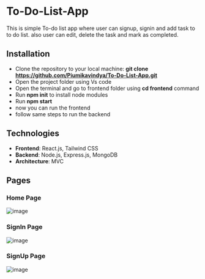 # To-Do-List-App

This is simple To-do list app where user can signup, signin and add task to to do list. also user can edit, delete the task and mark as completed.

## Installation

- Clone the repository to your local machine: **git clone https://github.com/Piumikavindya/To-Do-List-App.git**
- Open the project folder using Vs code
- Open the terminal and go to frontend folder using **cd frontend** command
- Run **npm init** to install node modules
- Run **npm start**
- now you can run the frontend
- follow same steps to run the backend


## Technologies
- **Frontend**: React.js, Tailwind CSS
- **Backend**: Node.js, Express.js, MongoDB
- **Architecture**: MVC

## Pages
### Home Page

![image](https://github.com/Piumikavindya/To-Do-List-App/assets/118907095/7b38430d-a8d0-4d5e-82e7-641139abb8df)

### SignIn Page

![image](https://github.com/Piumikavindya/To-Do-List-App/assets/118907095/e6ceece3-336a-4552-b35b-8b0b722795ed)

### SignUp Page

![image](https://github.com/Piumikavindya/To-Do-List-App/assets/118907095/c84ea151-3170-4040-8bb0-e317d7f39d61)


